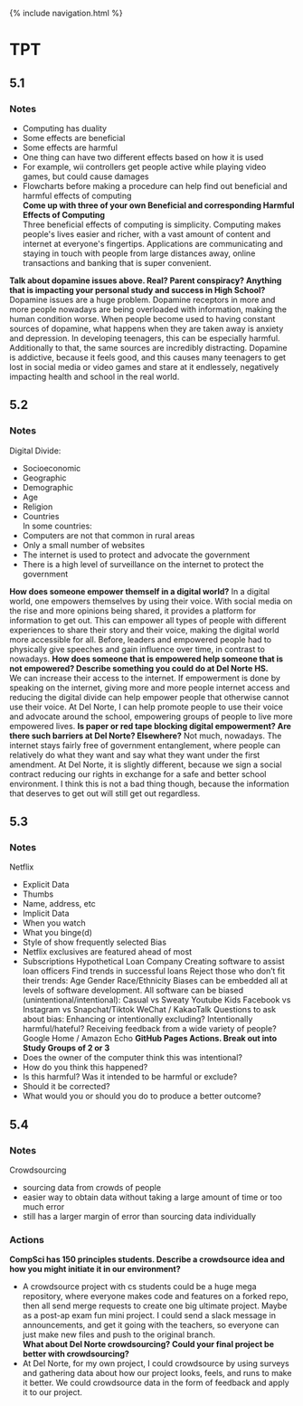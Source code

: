 {% include navigation.html %}
# TPT
## 5.1  
### Notes
- Computing has duality
- Some effects are beneficial
- Some effects are harmful
- One thing can have two different effects based on how it is used
- For example, wii controllers get people active while playing video games, but could cause damages
- Flowcharts before making a procedure can help find out beneficial and harmful effects of computing  
**Come up with three of your own Beneficial and corresponding Harmful Effects of Computing**   
Three beneficial effects of computing is simplicity. Computing makes people's lives easier and richer, with a vast amount of content and internet at everyone's fingertips. Applications are communicating and staying in touch with people from large distances away, online transactions and banking that is super convenient. 

**Talk about dopamine issues above. Real? Parent conspiracy? Anything that is impacting your personal study and success in High School?**
Dopamine issues are a huge problem. Dopamine receptors in more and more people nowadays are being overloaded with information, making the human condition worse. When people become used to having constant sources of dopamine, what happens when they are taken away is anxiety and depression. In developing teenagers, this can be especially harmful. Additionally to that, the same sources are incredibly distracting. Dopamine is addictive, because it feels good, and this causes many teenagers to get lost in social media or video games and stare at it endlessely, negatively impacting health and school in the real world.

## 5.2  
### Notes
Digital Divide:
- Socioeconomic
- Geographic
- Demographic
- Age
- Religion
- Countries  
In some countries:
- Computers are not that common in rural areas
- Only a small number of websites
- The internet is used to protect and advocate the government
- There is a high level of surveillance on the internet to protect the government  

**How does someone empower themself in a digital world?**
In a digital world, one empowers themselves by using their voice. With social media on the rise and more opinions being shared, it provides a platform for information to get out. This can empower all types of people with different experiences to share their story and their voice, making the digital world more accessible for all. Before, leaders and empowered people had to physically give speeches and gain influence over time, in contrast to nowadays.
**How does someone that is empowered help someone that is not empowered? Describe something you could do at Del Norte HS.**  
We can increase their access to the internet. If empowerment is done by speaking on the internet, giving more and more people internet access and reducing the digital divide can help empower people that otherwise cannot use their voice. At Del Norte, I can help promote people to use their voice and advocate around the school, empowering groups of people to live more empowered lives.
**Is paper or red tape blocking digital empowerment? Are there such barriers at Del Norte? Elsewhere?**
Not much, nowadays. The internet stays fairly free of government entanglement, where people can relatively do what they want and say what they want under the first amendment. At Del Norte, it is slightly different, because we sign a social contract reducing our rights in exchange for a safe and better school environment. I think this is not a bad thing though, because the information that deserves to get out will still get out regardless.
  
## 5.3  
### Notes  
Netflix
- Explicit Data
- Thumbs
- Name, address, etc
- Implicit Data
- When you watch
- What you binge(d)
- Style of show frequently selected
Bias
- Netflix exclusives are featured ahead of most
- Subscriptions
Hypothetical Loan Company
Creating software to assist loan officers
Find trends in successful loans
Reject those who don’t fit their trends:
Age
Gender 
Race/Ethnicity
Biases can be embedded all at levels of software development.
All software can be biased (unintentional/intentional):
Casual vs Sweaty
Youtube Kids
Facebook vs Instagram vs Snapchat/Tiktok
WeChat / KakaoTalk
Questions to ask about bias:
Enhancing or intentionally excluding?
Intentionally harmful/hateful?
Receiving feedback from a wide variety of people?
Google Home / Amazon Echo
**GitHub Pages Actions. Break out into Study Groups of 2 or 3**
- Does the owner of the computer think this was intentional?
- How do you think this happened?
- Is this harmful? Was it intended to be harmful or exclude?
- Should it be corrected?
- What would you or should you do to produce a better outcome?

## 5.4  
### Notes  
Crowdsourcing
- sourcing data from crowds of people
- easier way to obtain data without taking a large amount of time or too much error
- still has a larger margin of error than sourcing data individually
### Actions
**CompSci has 150 principles students. Describe a crowdsource idea and how you might initiate it in our environment?**  
- A crowdsource project with cs students could be a huge mega repository, where everyone makes code and features on a forked repo, then all send merge requests to create one big ultimate project. Maybe as a post-ap exam fun mini project. I could send a slack message in announcements, and get it going with the teachers, so everyone can just make new files and push to the original branch.  
**What about Del Norte crowdsourcing? Could your final project be better with crowdsourcing?**  
- At Del Norte, for my own project, I could crowdsource by using surveys and gathering data about how our project looks, feels, and runs to make it better. We could crowdsource data in the form of feedback and apply it to our project.
